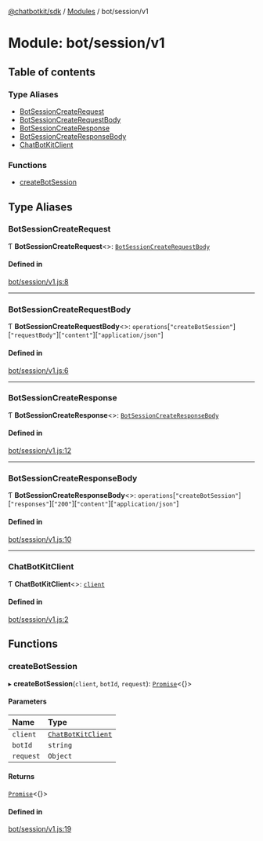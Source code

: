 [@chatbotkit/sdk](../README.md) / [Modules](../modules.md) / bot/session/v1

# Module: bot/session/v1

## Table of contents

### Type Aliases

- [BotSessionCreateRequest](bot_session_v1.md#botsessioncreaterequest)
- [BotSessionCreateRequestBody](bot_session_v1.md#botsessioncreaterequestbody)
- [BotSessionCreateResponse](bot_session_v1.md#botsessioncreateresponse)
- [BotSessionCreateResponseBody](bot_session_v1.md#botsessioncreateresponsebody)
- [ChatBotKitClient](bot_session_v1.md#chatbotkitclient)

### Functions

- [createBotSession](bot_session_v1.md#createbotsession)

## Type Aliases

### BotSessionCreateRequest

Ƭ **BotSessionCreateRequest**\<\>: [`BotSessionCreateRequestBody`](bot_session_v1.md#botsessioncreaterequestbody)

#### Defined in

[bot/session/v1.js:8](https://github.com/chatbotkit/node-sdk/blob/main/packages/sdk/src/bot/session/v1.js#L8)

___

### BotSessionCreateRequestBody

Ƭ **BotSessionCreateRequestBody**\<\>: `operations`[``"createBotSession"``][``"requestBody"``][``"content"``][``"application/json"``]

#### Defined in

[bot/session/v1.js:6](https://github.com/chatbotkit/node-sdk/blob/main/packages/sdk/src/bot/session/v1.js#L6)

___

### BotSessionCreateResponse

Ƭ **BotSessionCreateResponse**\<\>: [`BotSessionCreateResponseBody`](bot_session_v1.md#botsessioncreateresponsebody)

#### Defined in

[bot/session/v1.js:12](https://github.com/chatbotkit/node-sdk/blob/main/packages/sdk/src/bot/session/v1.js#L12)

___

### BotSessionCreateResponseBody

Ƭ **BotSessionCreateResponseBody**\<\>: `operations`[``"createBotSession"``][``"responses"``][``"200"``][``"content"``][``"application/json"``]

#### Defined in

[bot/session/v1.js:10](https://github.com/chatbotkit/node-sdk/blob/main/packages/sdk/src/bot/session/v1.js#L10)

___

### ChatBotKitClient

Ƭ **ChatBotKitClient**\<\>: [`client`](client.md)

#### Defined in

[bot/session/v1.js:2](https://github.com/chatbotkit/node-sdk/blob/main/packages/sdk/src/bot/session/v1.js#L2)

## Functions

### createBotSession

▸ **createBotSession**(`client`, `botId`, `request`): [`Promise`]( https://developer.mozilla.org/docs/Web/JavaScript/Reference/Global_Objects/Promise )\<{}\>

#### Parameters

| Name | Type |
| :------ | :------ |
| `client` | [`ChatBotKitClient`](../classes/client.ChatBotKitClient.md) |
| `botId` | `string` |
| `request` | `Object` |

#### Returns

[`Promise`]( https://developer.mozilla.org/docs/Web/JavaScript/Reference/Global_Objects/Promise )\<{}\>

#### Defined in

[bot/session/v1.js:19](https://github.com/chatbotkit/node-sdk/blob/main/packages/sdk/src/bot/session/v1.js#L19)

